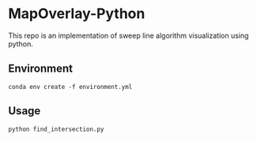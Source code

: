 # MapOverlay-Python

This repo is an implementation of sweep line algorithm visualization using python.

## Environment

`conda env create -f environment.yml`

## Usage

`python find_intersection.py`
